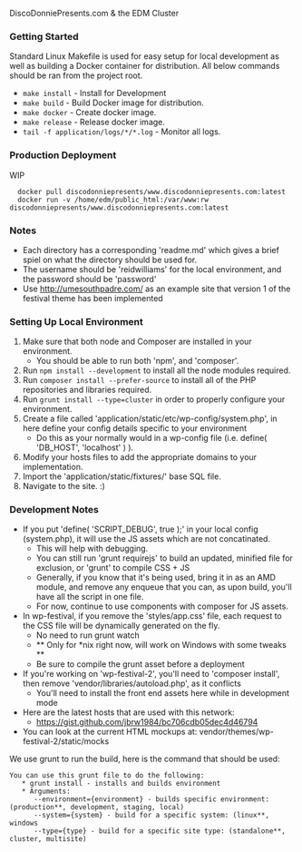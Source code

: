 DiscoDonniePresents.com & the EDM Cluster

### Getting Started
Standard Linux Makefile is used for easy setup for local development as well as building a Docker container for distribution.
All below commands should be ran from the project root.

* `make install` - Install for Development
* `make build` - Build Docker image for distribution.
* `make docker` - Create docker image.
* `make release` - Release docker image.
* `tail -f application/logs/*/*.log` - Monitor all logs.

### Production Deployment
WIP

```shell
  docker pull discodonniepresents/www.discodonniepresents.com:latest
  docker run -v /home/edm/public_html:/var/www:rw discodonniepresents/www.discodonniepresents.com:latest
```

### Notes
* Each directory has a corresponding 'readme.md' which gives a brief spiel on what the directory should be used for.
* The username should be 'reidwilliams' for the local environment, and the password should be 'password'
* Use http://umesouthpadre.com/ as an example site that version 1 of the festival theme has been implemented

### Setting Up Local Environment
1. Make sure that both node and Composer are installed in your environment.
   * You should be able to run both 'npm', and 'composer'.
2. Run `npm install --development` to install all the node modules required.
3. Run `composer install --prefer-source` to install all of the PHP repositories and libraries required.
4. Run `grunt install --type=cluster` in order to properly configure your environment.
5. Create a file called 'application/static/etc/wp-config/system.php', in here define your config details specific to your environment
   * Do this as your normally would in a wp-config file (i.e. define( 'DB_HOST', 'localhost' ) ).
6. Modify your hosts files to add the appropriate domains to your implementation.
7. Import the 'application/static/fixtures/' base SQL file.
8. Navigate to the site. :)

### Development Notes
* If you put 'define( 'SCRIPT_DEBUG', true );' in your local config (system.php), it will use the JS assets which are not concatinated.
  - This will help with debugging.
  - You can still run 'grunt requirejs' to build an updated, minified file for exclusion, or 'grunt' to compile CSS + JS
  - Generally, if you know that it's being used, bring it in as an AMD module, and remove any enqueue that you can, as upon build, you'll have all the script in one file.
  - For now, continue to use components with composer for JS assets.
* In wp-festival, if you remove the 'styles/app.css' file, each request to the CSS file will be dynamically generated on the fly.
  - No need to run grunt watch
  - ** Only for *nix right now, will work on Windows with some tweaks **
  - Be sure to compile the grunt asset before a deployment
* If you're working on 'wp-festival-2', you'll need to 'composer install', then remove 'vendor/libraries/autoload.php', as it conflicts
  - You'll need to install the front end assets here while in development mode
* Here are the latest hosts that are used with this network:
  - https://gist.github.com/jbrw1984/bc706cdb05dec4d46794
* You can look at the current HTML mockups at: vendor/themes/wp-festival-2/static/mocks

We use grunt to run the build, here is the command that should be used:
```shell
You can use this grunt file to do the following:
   * grunt install - installs and builds environment
   * Arguments:
      --environment={environment} - builds specific environment: (production**, development, staging, local)
      --system={system} - build for a specific system: (linux**, windows
      --type={type} - build for a specific site type: (standalone**, cluster, multisite)
```
